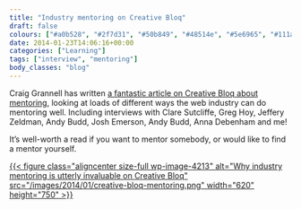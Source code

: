 ```yaml
---
title: "Industry mentoring on Creative Bloq"
draft: false
colours: ["#a0b528", "#2f7d31", "#50b849", "#48514e", "#5e6965", "#111a17", "#b5d333"]
date: 2014-01-23T14:06:16+00:00
categories: ["Learning"]
tags: ["interview", "mentoring"]
body_classes: "blog"
---
```


Craig Grannell has written [a fantastic article on Creative Bloq about mentoring](http://www.creativebloq.com/netmag/why-industry-mentoring-utterly-invaluable-11410363), looking at loads of different ways the web industry can do mentoring well. Including interviews with Clare Sutcliffe, Greg Hoy, Jeffery Zeldman, Andy Budd, Josh Emerson, Andy Budd, Anna Debenham and me!

It’s well-worth a read if you want to mentor somebody, or would like to find a mentor yourself.

[{{< figure class="aligncenter size-full wp-image-4213" alt="Why industry mentoring is utterly invaluable on Creative Bloq" src="/images/2014/01/creative-bloq-mentoring.png" width="620" height="750" >}}](http://www.creativebloq.com/netmag/why-industry-mentoring-utterly-invaluable-11410363)

	